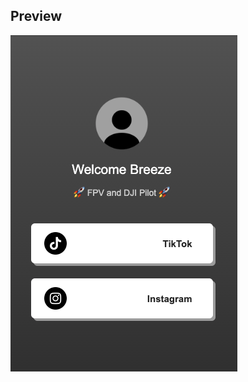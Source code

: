 ## Preview

![Page Preview](https://github.com/jack-crymble/WelcomeBreezeLinkFree/blob/main/Screenshot%202024-08-04%20at%2018.54.45.png)
